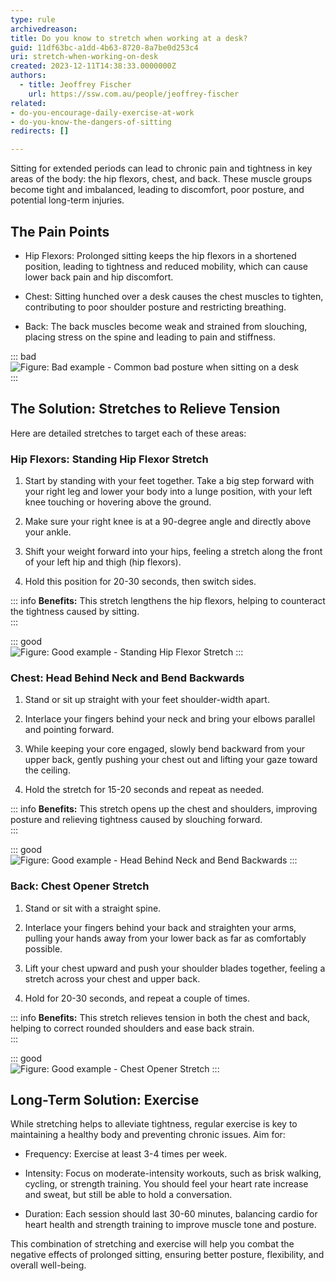 ```yaml
---
type: rule
archivedreason:
title: Do you know to stretch when working at a desk?
guid: 11df63bc-a1dd-4b63-8720-8a7be0d253c4
uri: stretch-when-working-on-desk
created: 2023-12-11T14:38:33.0000000Z
authors: 
  - title: Jeoffrey Fischer
    url: https://ssw.com.au/people/jeoffrey-fischer
related:
- do-you-encourage-daily-exercise-at-work
- do-you-know-the-dangers-of-sitting
redirects: []

---
```


Sitting for extended periods can lead to chronic pain and tightness in key areas of the body: the hip flexors, chest, and back. These muscle groups become tight and imbalanced, leading to discomfort, poor posture, and potential long-term injuries.  

<!--endintro-->

## The Pain Points  

* Hip Flexors: Prolonged sitting keeps the hip flexors in a shortened position, leading to tightness and reduced mobility, which can cause lower back pain and hip discomfort.  

* Chest: Sitting hunched over a desk causes the chest muscles to tighten, contributing to poor shoulder posture and restricting breathing.  

* Back: The back muscles become weak and strained from slouching, placing stress on the spine and leading to pain and stiffness.  

::: bad  
![Figure: Bad example - Common bad posture when sitting on a desk](bad-example-bad-posture.png)  
:::

## The Solution: Stretches to Relieve Tension

Here are detailed stretches to target each of these areas:  

### Hip Flexors: Standing Hip Flexor Stretch

1. Start by standing with your feet together. Take a big step forward with your right leg and lower your body into a lunge position, with your left knee touching or hovering above the ground.  

2. Make sure your right knee is at a 90-degree angle and directly above your ankle.  

3. Shift your weight forward into your hips, feeling a stretch along the front of your left hip and thigh (hip flexors).  

4. Hold this position for 20-30 seconds, then switch sides.  

::: info
**Benefits:** This stretch lengthens the hip flexors, helping to counteract the tightness caused by sitting.  
:::

::: good  
![Figure: Good example - Standing Hip Flexor Stretch](good-example-stretch-hip-flexors.png)
:::  

### Chest: Head Behind Neck and Bend Backwards

1. Stand or sit up straight with your feet shoulder-width apart.  

2. Interlace your fingers behind your neck and bring your elbows parallel and pointing forward.  

3. While keeping your core engaged, slowly bend backward from your upper back, gently pushing your chest out and lifting your gaze toward the ceiling.  

4. Hold the stretch for 15-20 seconds and repeat as needed.  

::: info
**Benefits:** This stretch opens up the chest and shoulders, improving posture and relieving tightness caused by slouching forward.  
:::

::: good  
![Figure: Good example - Head Behind Neck and Bend Backwards](good-example-stretch-chest.png)
:::  

### Back: Chest Opener Stretch

1. Stand or sit with a straight spine.  

2. Interlace your fingers behind your back and straighten your arms, pulling your hands away from your lower back as far as comfortably possible.  

3. Lift your chest upward and push your shoulder blades together, feeling a stretch across your chest and upper back.  

4. Hold for 20-30 seconds, and repeat a couple of times.  

::: info
**Benefits:** This stretch relieves tension in both the chest and back, helping to correct rounded shoulders and ease back strain.  
:::

::: good  
![Figure: Good example - Chest Opener Stretch](good-example-stretch-back.png)
:::  

## Long-Term Solution: Exercise

While stretching helps to alleviate tightness, regular exercise is key to maintaining a healthy body and preventing chronic issues. Aim for:  

* Frequency: Exercise at least 3-4 times per week.  

* Intensity: Focus on moderate-intensity workouts, such as brisk walking, cycling, or strength training. You should feel your heart rate increase and sweat, but still be able to hold a conversation.  

* Duration: Each session should last 30-60 minutes, balancing cardio for heart health and strength training to improve muscle tone and posture.  

This combination of stretching and exercise will help you combat the negative effects of prolonged sitting, ensuring better posture, flexibility, and overall well-being.
